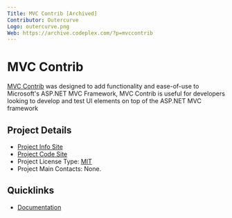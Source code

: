 ```yaml
---
Title: MVC Contrib [Archived]
Contributor: Outercurve
Logo: outercurve.png
Web: https://archive.codeplex.com/?p=mvccontrib
---
```

# MVC Contrib

[MVC Contrib](https://archive.codeplex.com/?p=mvccontrib) was designed to add functionality and ease-of-use to Microsoft's ASP.NET MVC Framework, MVC Contrib is useful for developers looking to develop and test UI elements on top of the ASP.NET MVC framework

## Project Details

* [Project Info Site](https://archive.codeplex.com/?p=mvccontrib)
* [Project Code Site](https://codeplexarchive.blob.core.windows.net/archive/projects/mvccontrib/mvccontrib.zip)
* Project License Type: [MIT](https://github.com/cake-build/cake/blob/develop/LICENSE)
* Project Main Contacts: None.

## Quicklinks

* [Documentation](https://archive.codeplex.com/?p=mvccontrib)
